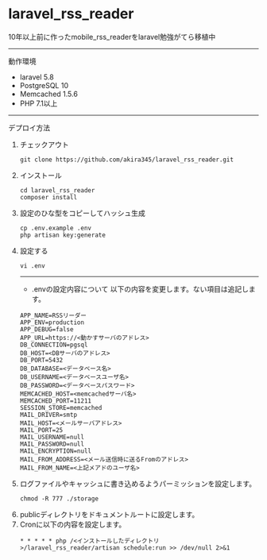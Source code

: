 # laravel_rss_reader
10年以上前に作ったmobile_rss_readerをlaravel勉強がてら移植中

----
動作環境
* laravel 5.8
* PostgreSQL 10
* Memcached 1.5.6
* PHP 7.1以上

---
デプロイ方法

1. チェックアウト 
    ```
    git clone https://github.com/akira345/laravel_rss_reader.git
    ```
2. インストール
    ```
    cd laravel_rss_reader
    composer install
    ```
3. 設定のひな型をコピーしてハッシュ生成
    ```
    cp .env.example .env
    php artisan key:generate
    ```
4. 設定する
    ```
    vi .env
    ```
    ----
    * .envの設定内容について
    以下の内容を変更します。ない項目は追記します。
    ```
    APP_NAME=RSSリーダー
    APP_ENV=production
    APP_DEBUG=false
    APP_URL=https://<動かすサーバのアドレス>
    DB_CONNECTION=pgsql
    DB_HOST=<DBサーバのアドレス>
    DB_PORT=5432
    DB_DATABASE=<データベース名>
    DB_USERNAME=<データベースユーザ名>
    DB_PASSWORD=<データベースパスワード>
    MEMCACHED_HOST=<memcachedサーバ名>
    MEMCACHED_PORT=11211
    SESSION_STORE=memcached
    MAIL_DRIVER=smtp
    MAIL_HOST=<メールサーバアドレス>
    MAIL_PORT=25
    MAIL_USERNAME=null
    MAIL_PASSWORD=null
    MAIL_ENCRYPTION=null
    MAIL_FROM_ADDRESS=<メール送信時に送るFromのアドレス>
    MAIL_FROM_NAME=<上記メアドのユーザ名>
    ```
5. ログファイルやキャッシュに書き込めるようパーミッションを設定します。
    ```
    chmod -R 777 ./storage
    ```
6. publicディレクトリをドキュメントルートに設定します。
7. Cronに以下の内容を設定します。
    ```
    * * * * * php /<インストールしたディレクトリ>/laravel_rss_reader/artisan schedule:run >> /dev/null 2>&1
    ``` 
